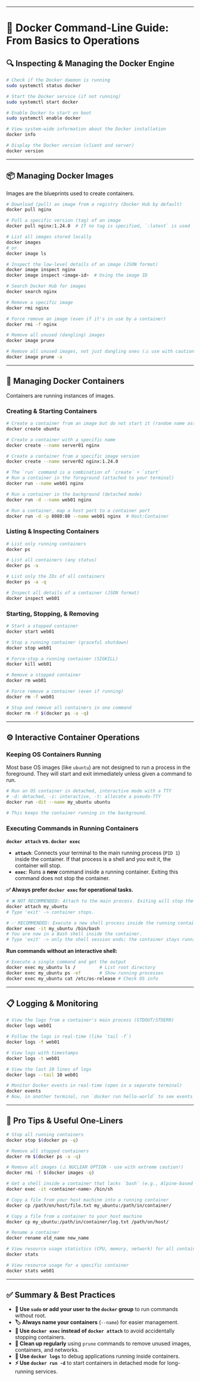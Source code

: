 
***

# 🐳 **Docker Command-Line Guide: From Basics to Operations**

## 🔍 **Inspecting & Managing the Docker Engine**

```bash
# Check if the Docker daemon is running
sudo systemctl status docker

# Start the Docker service (if not running)
sudo systemctl start docker

# Enable Docker to start on boot
sudo systemctl enable docker

# View system-wide information about the Docker installation
docker info

# Display the Docker version (client and server)
docker version
```

---

## 📦 **Managing Docker Images**

Images are the blueprints used to create containers.

```bash
# Download (pull) an image from a registry (Docker Hub by default)
docker pull nginx

# Pull a specific version (tag) of an image
docker pull nginx:1.24.0  # If no tag is specified, `:latest` is used

# List all images stored locally
docker images
# or
docker image ls

# Inspect the low-level details of an image (JSON format)
docker image inspect nginx
docker image inspect <image-id>  # Using the image ID

# Search Docker Hub for images
docker search nginx

# Remove a specific image
docker rmi nginx

# Force remove an image (even if it's in use by a container)
docker rmi -f nginx

# Remove all unused (dangling) images
docker image prune

# Remove all unused images, not just dangling ones (⚠️ use with caution!)
docker image prune -a
```

---

## 🐋 **Managing Docker Containers**

Containers are running instances of images.

### **Creating & Starting Containers**
```bash
# Create a container from an image but do not start it (random name assigned)
docker create ubuntu

# Create a container with a specific name
docker create --name server01 nginx

# Create a container from a specific image version
docker create --name server02 nginx:1.24.0

# The `run` command is a combination of `create` + `start`
# Run a container in the foreground (attached to your terminal)
docker run --name web01 nginx

# Run a container in the background (detached mode)
docker run -d --name web01 nginx

# Run a container, map a host port to a container port
docker run -d -p 8080:80 --name web01 nginx  # Host:Container
```

### **Listing & Inspecting Containers**
```bash
# List only running containers
docker ps

# List all containers (any status)
docker ps -a

# List only the IDs of all containers
docker ps -a -q

# Inspect all details of a container (JSON format)
docker inspect web01
```

### **Starting, Stopping, & Removing**
```bash
# Start a stopped container
docker start web01

# Stop a running container (graceful shutdown)
docker stop web01

# Force-stop a running container (SIGKILL)
docker kill web01

# Remove a stopped container
docker rm web01

# Force remove a container (even if running)
docker rm -f web01

# Stop and remove all containers in one command
docker rm -f $(docker ps -a -q)
```

---

## ⚙️ **Interactive Container Operations**

### **Keeping OS Containers Running**
Most base OS images (like `ubuntu`) are not designed to run a process in the foreground. They will start and exit immediately unless given a command to run.

```bash
# Run an OS container in detached, interactive mode with a TTY
# -d: detached, -i: interactive, -t: allocate a pseudo-TTY
docker run -dit --name my_ubuntu ubuntu

# This keeps the container running in the background.
```

### **Executing Commands in Running Containers**
**`docker attach` vs. `docker exec`**

- **`attach`**: Connects your terminal to the main running process (`PID 1`) inside the container. If that process is a shell and you exit it, the container will stop.
- **`exec`**: Runs a **new** command inside a running container. Exiting this command does not stop the container.

**✅ Always prefer `docker exec` for operational tasks.**

```bash
# ❌ NOT RECOMMENDED: Attach to the main process. Exiting will stop the container.
docker attach my_ubuntu
# Type 'exit' -> container stops.

# ✅ RECOMMENDED: Execute a new shell process inside the running container.
docker exec -it my_ubuntu /bin/bash
# You are now in a Bash shell inside the container.
# Type 'exit' -> only the shell session ends; the container stays running.
```

**Run commands without an interactive shell:**
```bash
# Execute a single command and get the output
docker exec my_ubuntu ls /         # List root directory
docker exec my_ubuntu ps -ef       # Show running processes
docker exec my_ubuntu cat /etc/os-release # Check OS info
```

---

## 📋 **Logging & Monitoring**

```bash
# View the logs from a container's main process (STDOUT/STDERR)
docker logs web01

# Follow the logs in real-time (like `tail -f`)
docker logs -f web01

# View logs with timestamps
docker logs -t web01

# View the last 10 lines of logs
docker logs --tail 10 web01

# Monitor Docker events in real-time (open in a separate terminal)
docker events
# Now, in another terminal, run `docker run hello-world` to see events stream.
```

---

## 🚀 **Pro Tips & Useful One-Liners**

```bash
# Stop all running containers
docker stop $(docker ps -q)

# Remove all stopped containers
docker rm $(docker ps -a -q)

# Remove all images (⚠️ NUCLEAR OPTION - use with extreme caution!)
docker rmi -f $(docker images -q)

# Get a shell inside a container that lacks `bash` (e.g., Alpine-based images)
docker exec -it <container-name> /bin/sh

# Copy a file from your host machine into a running container
docker cp /path/on/host/file.txt my_ubuntu:/path/in/container/

# Copy a file from a container to your host machine
docker cp my_ubuntu:/path/in/container/log.txt /path/on/host/

# Rename a container
docker rename old_name new_name

# View resource usage statistics (CPU, memory, network) for all containers
docker stats

# View resource usage for a specific container
docker stats web01
```

---

## ✅ **Summary & Best Practices**

- **🔐 Use `sudo` or add your user to the `docker` group** to run commands without root.
- **🏷️ Always name your containers** (`--name`) for easier management.
- **🐋 Use `docker exec` instead of `docker attach`** to avoid accidentally stopping containers.
- **🧹 Clean up regularly** using `prune` commands to remove unused images, containers, and networks.
- **📜 Use `docker logs`** to debug applications running inside containers.
- **⚡ Use `docker run -d`** to start containers in detached mode for long-running services.